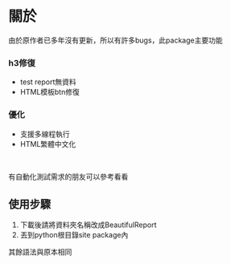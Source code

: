# 關於
由於原作者已多年沒有更新，所以有許多bugs，此package主要功能
### h3修復
* test report無資料
* HTML模板btn修復
### 優化
* 支援多線程執行
* HTML繁體中文化
<br>

有自動化測試需求的朋友可以參考看看

## 使用步驟
1. 下載後請將資料夾名稱改成BeautifulReport
1. 丟到python根目錄site package內

其餘語法與原本相同
